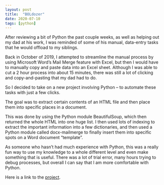 ```yaml
---
layout: post
title: 	"BOLdozer"
date: 2020-07-10
tags: [python]
---
```

After reviewing a bit of Python the past couple weeks, as well as helping out my dad at his work, I was reminded of some of his manual, data-entry tasks that he would offload to my siblings.

Back in October of 2019, I attempted to streamline the manual process by using Microsoft Word’s Mail Merge feature with Excel, but then I would have to manually copy and paste data into an Excel sheet. Although I was able to cut a 2 hour process into about 15 minutes, there was still a lot of clicking and copy-and-pasting that my dad had to do.

So I decided to take on a new project involving Python – to automate these tasks with just a few clicks.

The goal was to extract certain contents of an HTML file and then place them into specific places in a document. 

This was done by using the Python module BeautifulSoup, which then returned the whole HTML into one huge list. I then used lots of indexing to extract the important information into a few dictionaries, and then used a Python module called docx-mailmerge to finally insert them into specific spots on a Word document “template”.

As someone who hasn’t had much experience with Python, this was a really fun way to use my knowledge to a whole different level and even make something that is useful. There was a lot of trial error, many hours trying to debug processes, but overall I can say that I am more comfortable with Python.

Here is a link to the [project][link-to-project].

[link-to-project]: https://github.com/fyrworx4/BOLdozer